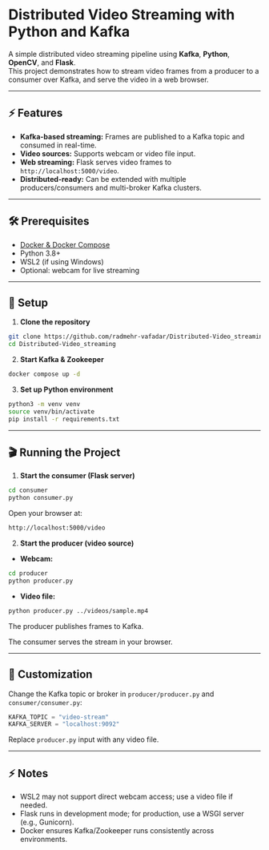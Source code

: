 # Distributed Video Streaming with Python and Kafka

A simple distributed video streaming pipeline using **Kafka**, **Python**, **OpenCV**, and **Flask**.  
This project demonstrates how to stream video frames from a producer to a consumer over Kafka, and serve the video in a web browser.

---

## ⚡ Features

- **Kafka-based streaming:** Frames are published to a Kafka topic and consumed in real-time.
- **Video sources:** Supports webcam or video file input.
- **Web streaming:** Flask serves video frames to `http://localhost:5000/video`.
- **Distributed-ready:** Can be extended with multiple producers/consumers and multi-broker Kafka clusters.

---

## 🛠️ Prerequisites

- [Docker & Docker Compose](https://docs.docker.com/compose/install/)
- Python 3.8+
- WSL2 (if using Windows)
- Optional: webcam for live streaming

---

## 🚀 Setup

1. **Clone the repository**
```bash
git clone https://github.com/radmehr-vafadar/Distributed-Video_streaming.git
cd Distributed-Video_streaming
```

2. **Start Kafka & Zookeeper**
```bash
docker compose up -d
```

3. **Set up Python environment**
```bash
python3 -m venv venv
source venv/bin/activate
pip install -r requirements.txt
```

---

## 🎬 Running the Project

1. **Start the consumer (Flask server)**
```bash
cd consumer
python consumer.py
```
Open your browser at:
```bash
http://localhost:5000/video
```

2. **Start the producer (video source)**
- **Webcam:**
```bash
cd producer
python producer.py
```
- **Video file:**
```bash
python producer.py ../videos/sample.mp4
```

The producer publishes frames to Kafka.

The consumer serves the stream in your browser.

---

## 🔧 Customization

Change the Kafka topic or broker in `producer/producer.py` and `consumer/consumer.py`:
```python
KAFKA_TOPIC = "video-stream"
KAFKA_SERVER = "localhost:9092"
```
Replace `producer.py` input with any video file.

---

## ⚡ Notes

- WSL2 may not support direct webcam access; use a video file if needed.
- Flask runs in development mode; for production, use a WSGI server (e.g., Gunicorn).
- Docker ensures Kafka/Zookeeper runs consistently across environments.
